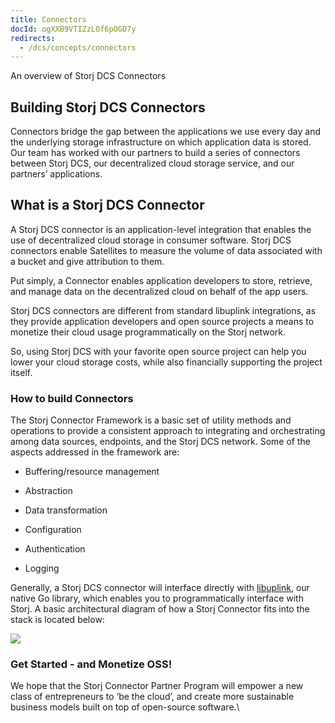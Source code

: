 ```yaml
---
title: Connectors
docId: ogXXB9VTIZzLOf6pOGD7y
redirects:
  - /dcs/concepts/connectors
---
```


An overview of Storj DCS Connectors

## Building Storj DCS Connectors

Connectors bridge the gap between the applications we use every day and the underlying storage infrastructure on which application data is stored. Our team has worked with our partners to build a series of connectors between Storj DCS, our decentralized cloud storage service, and our partners’ applications.&#x20;

## What is a Storj DCS Connector

A Storj DCS connector is an application-level integration that enables the use of decentralized cloud storage in consumer software. Storj DCS connectors enable Satellites to measure the volume of data associated with a bucket and give attribution to them.&#x20;

Put simply, a Connector enables application developers to store, retrieve, and manage data on the decentralized cloud on behalf of the app users.

Storj DCS connectors are different from standard libuplink integrations, as they provide application developers and open source projects a means to monetize their cloud usage programmatically on the Storj network.&#x20;

So, using Storj DCS with your favorite open source project can help you lower your cloud storage costs, while also financially supporting the project itself.&#x20;

### How to build Connectors&#x20;

The Storj Connector Framework is a basic set of utility methods and operations to provide a consistent approach to integrating and orchestrating among data sources, endpoints, and the Storj DCS network. Some of the aspects addressed in the framework are:

- Buffering/resource management

- Abstraction

- Data transformation

- Configuration

- Authentication

- Logging

Generally, a Storj DCS connector will interface directly with [libuplink](https://pkg.go.dev/storj.io/uplink), our native Go library, which enables you to programmatically interface with Storj. A basic architectural diagram of how a Storj Connector fits into the stack is located below:

![](https://archbee-image-uploads.s3.amazonaws.com/kv3plx2xmXcUGcVl4Lttj/fQgO9I6_fVG25opF3vI1r_image.png)

### Get Started - and Monetize OSS!

We hope that the Storj Connector Partner Program will empower a new class of entrepreneurs to ‘be the cloud’, and create more sustainable business models built on top of open-source software.\\
